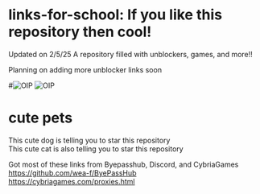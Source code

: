 # links-for-school: If you like this repository then cool!
Updated on 2/5/25  A repository filled with unblockers, games, and more!! 


Planning on adding more unblocker links soon

#![OIP](https://github.com/user-attachments/assets/254301e1-791c-43e7-885c-91227faf7225) ![OIP](https://github.com/user-attachments/assets/d804bfad-867d-49af-8f6f-96af29e98fe0)      
   # cute pets
This cute dog is telling you to star this repository              
This cute cat is also telling you to star this repository

Got most of these links from Byepasshub, Discord, and CybriaGames
https://github.com/wea-f/ByePassHub https://cybriagames.com/proxies.html
